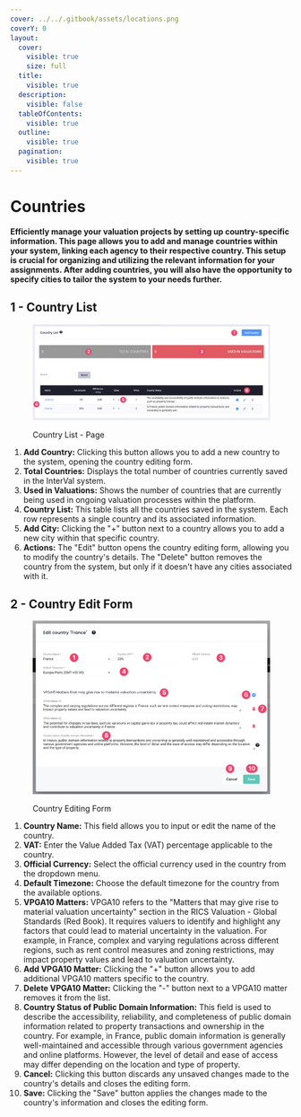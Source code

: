 ```yaml
---
cover: ../../.gitbook/assets/locations.png
coverY: 0
layout:
  cover:
    visible: true
    size: full
  title:
    visible: true
  description:
    visible: false
  tableOfContents:
    visible: true
  outline:
    visible: true
  pagination:
    visible: true
---
```


# Countries

**Efficiently manage your valuation projects by setting up country-specific information. This page allows you to add and manage countries within your system, linking each agency to their respective country. This setup is crucial for organizing and utilizing the relevant information for your assignments. After adding countries, you will also have the opportunity to specify cities to tailor the system to your needs further.**

## 1 - Country List

<figure><img src="../../.gitbook/assets/Country List" alt=""><figcaption><p>Country List - Page</p></figcaption></figure>

1. **Add Country:** Clicking this button allows you to add a new country to the system, opening the country editing form.
2. **Total Countries:** Displays the total number of countries currently saved in the InterVal system.
3. **Used in Valuations:** Shows the number of countries that are currently being used in ongoing valuation processes within the platform.
4. **Country List:** This table lists all the countries saved in the system. Each row represents a single country and its associated information.
5. **Add City:** Clicking the "+" button next to a country allows you to add a new city within that specific country.
6. **Actions:** The "Edit" button opens the country editing form, allowing you to modify the country's details. The "Delete" button removes the country from the system, but only if it doesn't have any cities associated with it.

## 2 - Country Edit Form

<figure><img src="../../.gitbook/assets/Country Editing Form" alt=""><figcaption><p>Country Editing Form</p></figcaption></figure>

1. **Country Name:** This field allows you to input or edit the name of the country.
2. **VAT:** Enter the Value Added Tax (VAT) percentage applicable to the country.
3. **Official Currency:** Select the official currency used in the country from the dropdown menu.
4. **Default Timezone:** Choose the default timezone for the country from the available options.
5. **VPGA10 Matters:** VPGA10 refers to the "Matters that may give rise to material valuation uncertainty" section in the RICS Valuation - Global Standards (Red Book). It requires valuers to identify and highlight any factors that could lead to material uncertainty in the valuation. For example, in France, complex and varying regulations across different regions, such as rent control measures and zoning restrictions, may impact property values and lead to valuation uncertainty.
6. **Add VPGA10 Matter:** Clicking the "+" button allows you to add additional VPGA10 matters specific to the country.
7. **Delete VPGA10 Matter:** Clicking the "-" button next to a VPGA10 matter removes it from the list.
8. **Country Status of Public Domain Information:** This field is used to describe the accessibility, reliability, and completeness of public domain information related to property transactions and ownership in the country. For example, in France, public domain information is generally well-maintained and accessible through various government agencies and online platforms. However, the level of detail and ease of access may differ depending on the location and type of property.
9. **Cancel:** Clicking this button discards any unsaved changes made to the country's details and closes the editing form.
10. **Save:** Clicking the "Save" button applies the changes made to the country's information and closes the editing form.
